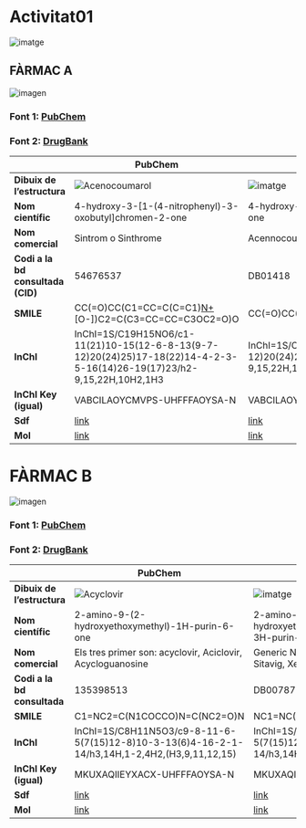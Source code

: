 # Activitat01
![imatge](https://github.com/mmonpeat/Python/assets/115364869/6318e3e3-a56a-4e8d-9c73-25a646e476dd)

## FÀRMAC A

![imagen](https://github.com/mmonpeat/Python/assets/115364869/efc2c536-681a-4077-8874-198f62d3c821) 

### Font 1: [PubChem](https://pubchem.ncbi.nlm.nih.gov/compound/54676537)

### Font 2: [DrugBank](https://go.drugbank.com/drugs/DB01418)


|                   | PubChem                                         | DrugBank                                       |
|-------------------|------------------------------------------------|----------------------------------------------|
| **Dibuix de l’estructura** | ![Acenocoumarol](https://github.com/mmonpeat/Python/assets/115364869/d8ecbc59-37db-4457-a611-3514649e6ad8) | ![imatge](https://github.com/mmonpeat/Python/assets/115364869/d7c1a720-b7b3-4f15-9ed4-f9cd1a80867c) |
| **Nom científic**          | 4-hydroxy-3-[1-(4-nitrophenyl)-3-oxobutyl]chromen-2-one | 4-hydroxy-3-[1-(4-nitrophenyl)-3-oxobutyl]-2H-chromen-2-one |
| **Nom comercial**          | Sintrom o Sinthrome | Acennocoumarol(no ho posa) |
| **Codi a la bd consultada (CID)**| 54676537 | DB01418 |
| **SMILE**                  | CC(=O)CC(C1=CC=C(C=C1)[N+](=O)[O-])C2=C(C3=CC=CC=C3OC2=O)O | CC(=O)CC(C1=CC=C(C=C1)[N+]([O-])=O)C1=C(O)C2=CC=CC=C2OC1=O |
| **InChI**                  | InChI=1S/C19H15NO6/c1-11(21)10-15(12-6-8-13(9-7-12)20(24)25)17-18(22)14-4-2-3-5-16(14)26-19(17)23/h2-9,15,22H,10H2,1H3 | InChI=1S/C19H15NO6/c1-11(21)10-15(12-6-8-13(9-7-12)20(24)25)17-18(22)14-4-2-3-5-16(14)26-19(17)23/h2-9,15,22H,10H2,1H3 |
| **InChI Key (igual)**      | VABCILAOYCMVPS-UHFFFAOYSA-N | VABCILAOYCMVPS-UHFFFAOYSA-N |
| **Sdf**                    | [link](/Quimioinformàtica/RepresentacioEstructuresQuimiquesSdf/PubChem_FarmacA.sdf) | [link](/Quimioinformàtica/RepresentacioEstructuresQuimiquesSdf/DB01418_DrugBank_FarmacA.sdf) |
| **Mol**                   | [link](/Quimioinformàtica/RepresentacioEstructuresQuimiquesSdf/PubChem_FarmacA.sdf) | [link](/Quimioinformàtica/RepresentacioEstructuresQuimiquesSdf/DB01418_DrugBank_FarmacA.sdf) |



# FÀRMAC B

![imagen](https://github.com/mmonpeat/Python/assets/115364869/d8d40253-e29d-4410-90ac-f741ef7a8714)

### Font 1: [PubChem](https://pubchem.ncbi.nlm.nih.gov/compound/135398513)

### Font 2: [DrugBank](https://go.drugbank.com/drugs/DB00787)

|                   | PubChem                                         | DrugBank                                       |
|-------------------|------------------------------------------------|----------------------------------------------|
| **Dibuix de l’estructura** | ![Acyclovir](https://github.com/mmonpeat/Python/assets/115364869/c48bf317-4978-404b-bece-c47438cecfd1) | ![imatge](https://github.com/mmonpeat/Python/assets/115364869/0bdff2e8-0dcd-4e29-9afb-64232e98ca0c) |
| **Nom científic**          | 2-amino-9-(2-hydroxyethoxymethyl)-1H-purin-6-one | 2-amino-9-[(2-hydroxyethoxy)methyl]-6,9-dihydro-3H-purin-6-one |
| **Nom comercial**          | Els tres primer son: acyclovir, Aciclovir, Acycloguanosine | Generic Name: Acyclovir Brand Names: Sitavig, Xerese, Zovirax |
| **Codi a la bd consultada**| 135398513 | DB00787 |
| **SMILE**                  | C1=NC2=C(N1COCCO)N=C(NC2=O)N | NC1=NC(=O)C2=C(N1)N(COCCO)C=N2 |
| **InChI**                  | InChI=1S/C8H11N5O3/c9-8-11-6-5(7(15)12-8)10-3-13(6)4-16-2-1-14/h3,14H,1-2,4H2,(H3,9,11,12,15) |  InChI=1S/C8H11N5O3/c9-8-11-6-5(7(15)12-8)10-3-13(6)4-16-2-1-14/h3,14H,1-2,4H2,(H3,9,11,12,15) |
| **InChI Key (igual)**      | MKUXAQIIEYXACX-UHFFFAOYSA-N | MKUXAQIIEYXACX-UHFFFAOYSA-N |
| **Sdf**                    | [link](/Quimioinformàtica/RepresentacioEstructuresQuimiquesSdf/PubChem_FarmacB.sdf) | [link](/Quimioinformàtica/RepresentacioEstructuresQuimiquesSdf/DB00787_DrugBank_FarmacB.sdf) |
| **Mol**                   |  [link](/Quimioinformàtica/RepresentacioEstructuresQuimiquesSdf/PubChem_FarmacB.sdf) |  [link](/Quimioinformàtica/RepresentacioEstructuresQuimiquesSdf/DB00787_DrugBank_FarmacB.sdf) |
